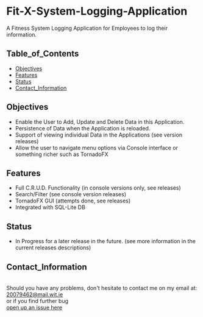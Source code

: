 # Fit-X-System-Logging-Application

 A Fitness System Logging Application for Employees to log their information.

## Table_of_Contents
* [Objectives](#objectives)
* [Features](#features)
* [Status](#status)
* [Contact_Information](#contact_information)

## Objectives
 * Enable the User to Add, Update and Delete Data in this Application.
 * Persistence of Data when the Application is reloaded.
 * Support of viewing individual Data in the Applications (see version releases)
 * Allow the user to navigate menu options  via Console interface or something richer such as TornadoFX

## Features
* Full C.R.U.D. Functionality (in console versions only, see releases)
* Search/Filter (see console version releases)
* TornadoFX GUI (attempts done, see releases)
* Integrated with SQL-Lite DB


## Status
 - In Progress for a later release in the future. (see more information in the current releases descriptions)
 
 
## Contact_Information
<br> Should you have any problems, don't hesitate to contact me on my email at:</br> [20079462@mail.wit.ie](mailto:20079462@mail.wit.ie)
<br>or if you find further bug </br>[open up an issue here](https://github.com/robert-solomon12/FIT-X-Logger/issues)

